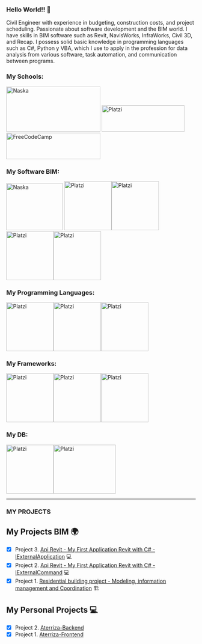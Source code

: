### Hello World!! 👋

Civil Engineer with experience in budgeting, construction costs, and project scheduling. Passionate about software development and the BIM world. I have skills in BIM software such as Revit, NavisWorks, InfraWorks, Civil 3D, and Recap. I possess solid basic knowledge in programming languages such as C#, Python y VBA, which I use to apply in the profession for data analysis from various software, task automation, and communication between programs.


### My Schools:


<img src="https://www.naskadigital.com/wp-content/uploads/2020/06/logo-naska-horizontal-negro.png" height="120" width="250" alt="Naska"/> <img src="https://upload.wikimedia.org/wikipedia/commons/3/32/Platzi.jpg" height="70" width="220" alt="Platzi"/> <img src="https://upload.wikimedia.org/wikipedia/commons/f/fa/FreeCodeCamp_logo.svg" height="70" width="250" alt="FreeCodeCamp"/>

### My Software BIM:


<img src="https://www.sonda-mco.com/assets/images/badges/autodesk-revit-product-icon.svg" height="125" width="150" alt="Naska"/> <img src="https://civilsurveysolutions.com.au/wp-content/uploads/autodesk-civil-3d-product-icon-social-400-1.png" height="130" width="126" alt="Platzi"/><img src="https://www.cadac.com/globalassets/software/fy23---autodesk/autodesk-infraworks-small-social-400.png" height="130" width="126" alt="Platzi"/><img src="https://www.modena.co.za/wp-content/uploads/recap-icon-400x400-1.png" height="130" width="126" alt="Platzi"/><img src="https://image.jimcdn.com/app/cms/image/transf/none/path/s7313c39860d70dab/image/ib8c4d507573fe6c2/version/1680077897/image.png" height="130" width="126" alt="Platzi" />

### My Programming Languages:


<img src="https://upload.wikimedia.org/wikipedia/commons/thumb/b/bd/Logo_C_sharp.svg/1200px-Logo_C_sharp.svg.png" height="130" width="126" alt="Platzi"/><img src="https://w1.pngwing.com/pngs/835/530/png-transparent-python-logo-programming-language-computer-programming-python-programming-basics-for-absolute-beginners-scripting-language-source-code-php-code-climate-inc-thumbnail.png" height="130" width="126" alt="Platzi"/><img src="https://upload.wikimedia.org/wikipedia/commons/6/6a/JavaScript-logo.png" height="130" width="126" alt="Platzi"/>

### My Frameworks:


<img src="https://upload.wikimedia.org/wikipedia/commons/thumb/7/7d/Microsoft_.NET_logo.svg/240px-Microsoft_.NET_logo.svg.png" height="130" width="126" alt="Platzi"/><img src="https://ih1.redbubble.net/image.523773870.2261/bg,f8f8f8-flat,750x,075,f-pad,750x1000,f8f8f8.u5.jpg" height="130" width="126" alt="Platzi"/><img src="https://encrypted-tbn0.gstatic.com/images?q=tbn:ANd9GcQ-bSt16XVIR9526s9Rs6OUTds5FV8oZ_vX1w&s" height="130" width="126" alt="Platzi"/>

### My DB:
<img src="https://www.comparasoftware.cl/media/451" height="130" width="126" alt="Platzi"/><img src="https://e1.pxfuel.com/desktop-wallpaper/677/517/desktop-wallpaper-mysql.jpg" height="130" width="165" alt="Platzi"/>

---
### MY PROJECTS 

## My Projects BIM 🌍

- [x] Project 3. [Api Revit - My First Application Revit with C# - IExternalApplication](https://github.com/AndresF-SanchezG/MyFirstApplication-IExternalCommand.git) 💻
- [x] Project 2. [Api Revit - My First Application Revit with C# - IExternalCommand](https://github.com/AndresF-SanchezG/MyFirstApplication-IExternalCommand.git) 💻
- [x] Project 1. [Residential building project - Modeling, information management and Coordination](https://github.com/AndresF-SanchezG/Residential-building-project.git) 🏗️

## My Personal Projects 💻

- [x] Project 2. [Aterriza-Backend](https://github.com/AndresF-SanchezG/HotelQuotesPython.git)
- [x] Project 1. [Aterriza-Frontend](https://github.com/AndresF-SanchezG/aterriza-application.git)

<!--
**AndresF-SanchezG/AndresF-SanchezG** is a ✨ _special_ ✨ repository because its `README.md` (this file) appears on your GitHub profile.

Here are some ideas to get you started:

### Backend Technologies:
<img src="https://github.com/devicons/devicon/blob/master/icons/nodejs/nodejs-original.svg" height="40" width="40" alt="Nodejs"/>  <img src="https://github.com/devicons/devicon/blob/master/icons/npm/npm-original-wordmark.svg" height="40" width="40" alt="NPM"/>  <img src="https://github.com/devicons/devicon/blob/master/icons/express/express-original.svg" height="40" width="40" alt="Express.js"/>  <img src="https://github.com/devicons/devicon/blob/master/icons/postgresql/postgresql-original-wordmark.svg" height="40" width="40" alt="postgres"/>


- 🔭 I’m currently working on ...
- 🌱 I’m currently learning ...
- 👯 I’m looking to collaborate on ...
- 🤔 I’m looking for help with ...
- 💬 Ask me about ...
- 📫 How to reach me: ...
- 😄 Pronouns: ...
- ⚡ Fun fact: ...
-->
